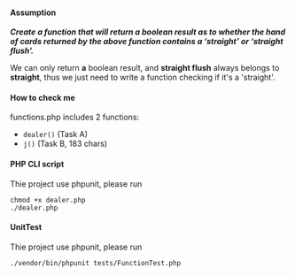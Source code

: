 #### Assumption
***Create a function that will return a boolean result as to whether the hand of cards returned by the above function contains a ‘straight’ or ‘straight flush’.***

We can only return **a** boolean result, and **straight flush** always belongs to **straight**, thus we just need to write a function checking if it's a 'straight'.

#### How to check me
functions.php includes 2 functions:

* `dealer()` (Task A)
* `j()` (Task B, 183 chars)

#### PHP CLI script
Thie project use phpunit, please run 
```
chmod +x dealer.php
./dealer.php
```



#### UnitTest
Thie project use phpunit, please run 
```
./vendor/bin/phpunit tests/FunctionTest.php
```



